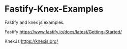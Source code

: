 # Fastify-Knex-Examples

Fastify and knex js examples.

Fastify
https://www.fastify.io/docs/latest/Getting-Started/

KnexJs
https://knexjs.org/
